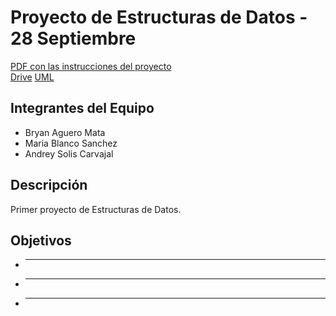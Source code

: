# Proyecto de Estructuras de Datos - 28 Septiembre
[PDF con las instrucciones del proyecto](./Primer%20proyecto%20-%20Courier%20Quest.pdf)   
[Drive](https://drive.google.com/drive/folders/10zUqsZ6rrITlaTLE1Yi4tp2cu86K3-6M)
[UML](https://lucid.app/lucidchart/5418efeb-3776-4e5b-9de7-650dbf1bcc1b/edit?view_items=cPPJUvOHjLRL&invitationId=inv_9eb93256-b1fc-494b-a0b8-dc432e27e66f)

## Integrantes del Equipo
- Bryan Aguero Mata    
- Maria Blanco Sanchez   
- Andrey Solis Carvajal

## Descripción
Primer proyecto de Estructuras de Datos. 

## Objetivos
- ****
- ****
- ****

